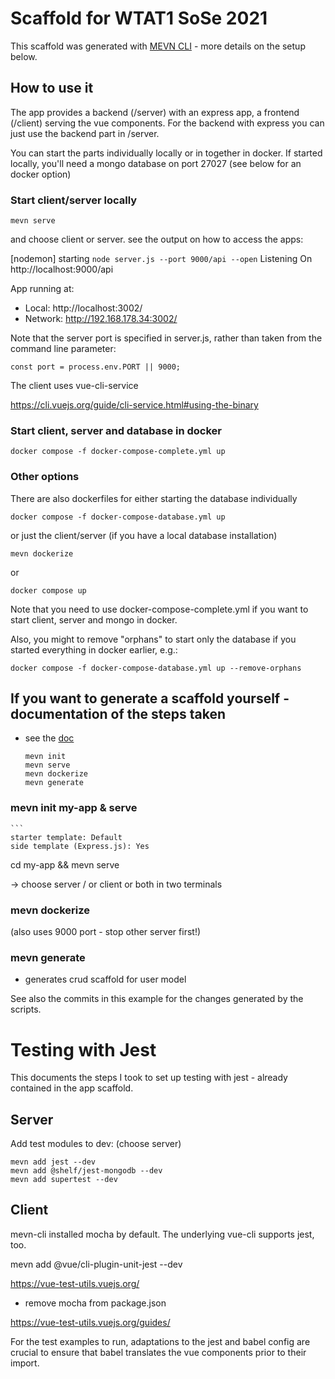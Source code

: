 # Scaffold for WTAT1 SoSe 2021

This scaffold was generated with [MEVN CLI](https://mevn.madlabs.xyz/) - more
details on the setup below.

## How to use it

The app provides a backend (/server) with an express app, a frontend (/client)
serving the vue components.
For the backend with express you can just use the backend part in /server.

You can start the parts individually locally or in together in docker. If started locally,
you'll need a mongo database on port 27027 (see below for an docker option)

### Start client/server locally

    mevn serve

and choose client or server. see the output on how to access the apps:

[nodemon] starting `node server.js --port 9000/api --open`
Listening On http://localhost:9000/api


App running at:
- Local:   http://localhost:3002/
- Network: http://192.168.178.34:3002/


Note that the server port is specified in server.js, rather than taken from the command line parameter:

    const port = process.env.PORT || 9000;

The client uses vue-cli-service

https://cli.vuejs.org/guide/cli-service.html#using-the-binary

### Start client, server and database in docker

    docker compose -f docker-compose-complete.yml up


### Other options

There are also dockerfiles for either starting the database individually

    docker compose -f docker-compose-database.yml up

or just the client/server (if you have a local database installation)

    mevn dockerize

or

    docker compose up


Note that you need to use docker-compose-complete.yml if you want to start
client, server and mongo in docker.

Also, you might to remove "orphans" to start only the database if you started
everything in docker earlier, e.g.:

    docker compose -f docker-compose-database.yml up --remove-orphans


## If you want to generate a scaffold yourself - documentation of the steps taken

* see the [doc](https://mevn.madlabs.xyz/guide/commands.html)

     ```
     mevn init
     mevn serve
     mevn dockerize
     mevn generate

### mevn init my-app & serve

    ```
    starter template: Default
    side template (Express.js): Yes


cd my-app && mevn serve

-> choose server / or client or both in two terminals


### mevn dockerize

(also uses 9000 port - stop other server first!)

### mevn generate

 - generates crud scaffold for user model


See also the commits in this example for the changes generated by the scripts.

# Testing with Jest

This documents the steps I took to set up testing with jest - already contained in the app scaffold.
## Server

Add test modules to dev: (choose server)

    mevn add jest --dev
    mevn add @shelf/jest-mongodb --dev
    mevn add supertest --dev

## Client

mevn-cli installed mocha by default.
The underlying vue-cli supports jest, too.

mevn add @vue/cli-plugin-unit-jest --dev

https://vue-test-utils.vuejs.org/

- remove mocha from package.json

https://vue-test-utils.vuejs.org/guides/

For the test examples to run, adaptations to the jest and babel config are
crucial to ensure that babel translates the vue components prior to their import.
